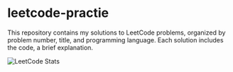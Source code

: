 # leetcode-practie

This repository contains my solutions to LeetCode problems, organized by problem number, title, and programming language. Each solution includes the code, a brief explanation.

![LeetCode Stats](https://leetcard.jacoblin.cool/marufrayhan?theme=dark&font=Quintessential&ext=activity)
